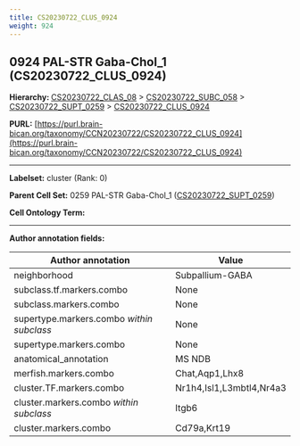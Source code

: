 ```yaml
---
title: CS20230722_CLUS_0924
weight: 924
---
```

## 0924 PAL-STR Gaba-Chol_1 (CS20230722_CLUS_0924)
<b>Hierarchy: </b>
[CS20230722_CLAS_08](../CS20230722_CLAS_08) >
[CS20230722_SUBC_058](../CS20230722_SUBC_058) >
[CS20230722_SUPT_0259](../CS20230722_SUPT_0259) >
[CS20230722_CLUS_0924](../CS20230722_CLUS_0924)

**PURL:** [https://purl.brain-bican.org/taxonomy/CCN20230722/CS20230722_CLUS_0924](https://purl.brain-bican.org/taxonomy/CCN20230722/CS20230722_CLUS_0924)

---


**Labelset:** cluster (Rank: 0)

**Parent Cell Set:** 0259 PAL-STR Gaba-Chol_1 ([CS20230722_SUPT_0259](../CS20230722_SUPT_0259))



**Cell Ontology Term:** 

[MARKER GENES.]: #


---

[TRANSFERRED ANNOTATIONS.]: #


[AUTHOR ANNOTATION FIELDS.]: #


**Author annotation fields:**

| Author annotation | Value |
|-------------------|-------|
|neighborhood|Subpallium-GABA|
|subclass.tf.markers.combo|None|
|subclass.markers.combo|None|
|supertype.markers.combo _within subclass_|None|
|supertype.markers.combo|None|
|anatomical_annotation|MS NDB|
|merfish.markers.combo|Chat,Aqp1,Lhx8|
|cluster.TF.markers.combo|Nr1h4,Isl1,L3mbtl4,Nr4a3|
|cluster.markers.combo _within subclass_|Itgb6|
|cluster.markers.combo|Cd79a,Krt19|
